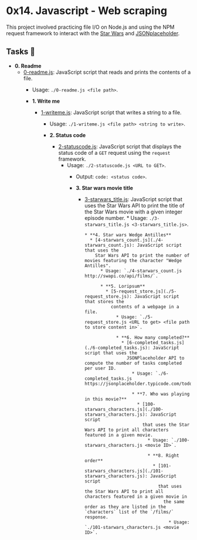 # 0x14. Javascript - Web scraping

This project involved practicing file I/O on Node.js and using the NPM request
framework to interact with the [Star Wars](https://swapi.co/) and 
[JSONplaceholder](https://jsonplaceholder.typicode.com).

## Tasks :page_with_curl:

* **0. Readme**
  * [0-readme.js](./0-readme.js): JavaScript script that reads and prints the
    contents of a file.
      * Usage: `./0-readme.js <file path>`.

      * **1. Write me**
        * [1-writeme.js](./1-writeme.js): JavaScript script that writes a string to a
          file.
            * Usage: `./1-writeme.js <file path> <string to write>`.

            * **2. Status code**
              * [2-statuscode.js](./2-statuscode.js): JavaScript script that displays the
                status code of a `GET` request using the `request` framework.
                  * Usage: `./2-statuscode.js <URL to GET>`.
                    * Output: `code: <status code>`.

                    * **3. Star wars movie title**
                      * [3-starwars_title.js](./3-starwars_title.js): JavaScript script that uses the
                        Star Wars API to print the title of the Star Wars movie with a given integer episode
                          number.
                            * Usage: `./3-starwars_title.js <3-starwars_title.js>`.

                            * **4. Star wars Wedge Antilles**
                              * [4-starwars_count.js](./4-starwars_count.js): JavaScript script that uses the
                                Star Wars API to print the number of movies featuring the character "Wedge Antilles".
                                  * Usage: `./4-starwars_count.js http://swapi.co/api/films/`.

                                  * **5. Loripsum**
                                    * [5-request_store.js](./5-request_store.js): JavaScript script that stores the
                                      contents of a webpage in a file.
                                        * Usage: `./5-request_store.js <URL to get> <file path to store content in>`.

                                        * **6. How many completed?**
                                          * [6-completed_tasks.js](./6-completed_tasks.js): JavaScript script that uses the
                                            JSONPlaceholder API to compute the number of tasks completed per user ID.
                                              * Usage: `./6-completed_tasks.js https://jsonplaceholder.typicode.com/todos`.

                                              * **7. Who was playing in this movie?**
                                                * [100-starwars_characters.js](./100-starwars_characters.js): JavaScript script
                                                  that uses the Star Wars API to print all characters featured in a given movie.
                                                    * Usage: `./100-starwars_characters.js <movie ID>`.

                                                    * **8. Right order**
                                                      * [101-starwars_characters.js](./101-starwars_characters.js): JavaScript script
                                                        that uses the Star Wars API to print all characters featured in a given movie in
                                                          the same order as they are listed in the `characters` list of the `/films/` response.
                                                            * Usage: `./101-starwars_characters.js <movie ID>`.

